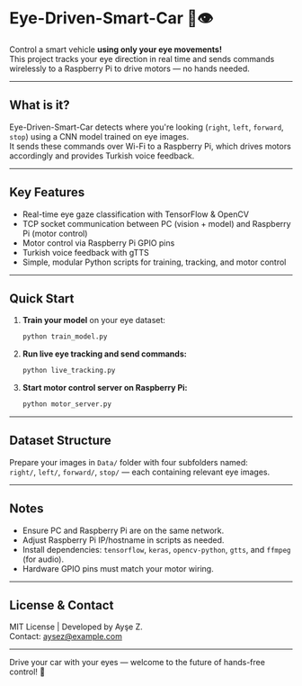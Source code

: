 # Eye-Driven-Smart-Car 🚗👁️

Control a smart vehicle **using only your eye movements!**  
This project tracks your eye direction in real time and sends commands wirelessly to a Raspberry Pi to drive motors — no hands needed.

---

## What is it?

Eye-Driven-Smart-Car detects where you're looking (`right`, `left`, `forward`, `stop`) using a CNN model trained on eye images.  
It sends these commands over Wi-Fi to a Raspberry Pi, which drives motors accordingly and provides Turkish voice feedback.

---

## Key Features

- Real-time eye gaze classification with TensorFlow & OpenCV  
- TCP socket communication between PC (vision + model) and Raspberry Pi (motor control)  
- Motor control via Raspberry Pi GPIO pins  
- Turkish voice feedback with gTTS  
- Simple, modular Python scripts for training, tracking, and motor control  

---

## Quick Start

1. **Train your model** on your eye dataset:

    ```bash
    python train_model.py
    ```

2. **Run live eye tracking and send commands:**

    ```bash
    python live_tracking.py
    ```

3. **Start motor control server on Raspberry Pi:**

    ```bash
    python motor_server.py
    ```

---

## Dataset Structure

Prepare your images in `Data/` folder with four subfolders named:  
`right/`, `left/`, `forward/`, `stop/` — each containing relevant eye images.

---

## Notes

- Ensure PC and Raspberry Pi are on the same network.  
- Adjust Raspberry Pi IP/hostname in scripts as needed.  
- Install dependencies: `tensorflow`, `keras`, `opencv-python`, `gtts`, and `ffmpeg` (for audio).  
- Hardware GPIO pins must match your motor wiring.

---

## License & Contact

MIT License | Developed by Ayşe Z.  
Contact: aysez@example.com

---

Drive your car with your eyes — welcome to the future of hands-free control! 🚀
